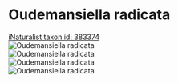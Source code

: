 
Oudemansiella radicata
======================
  
[iNaturalist taxon id: 383374](https://www.inaturalist.org/taxa/383374)  
![Oudemansiella radicata](https://inaturalist-open-data.s3.amazonaws.com/photos/247547071/medium.jpg)  
![Oudemansiella radicata](https://inaturalist-open-data.s3.amazonaws.com/photos/247547061/medium.jpg)  
![Oudemansiella radicata](https://inaturalist-open-data.s3.amazonaws.com/photos/247547071/medium.jpg)  
![Oudemansiella radicata](https://inaturalist-open-data.s3.amazonaws.com/photos/247547061/medium.jpg)